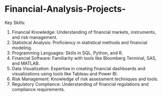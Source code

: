 # Financial-Analysis-Projects-

Key Skills:

1. Financial Knowledge: Understanding of financial markets, instruments, and risk management.
2. Statistical Analysis: Proficiency in statistical methods and financial modeling.
3. Programming Languages: Skills in SQL, Python, and R.
4. Financial Software: Familiarity with tools like Bloomberg Terminal, SAS, and MATLAB.
5. Data Visualization: Expertise in creating financial dashboards and visualizations using tools like Tableau and Power BI.
6. Risk Management: Knowledge of risk assessment techniques and tools.
7. Regulatory Compliance: Understanding of financial regulations and compliance requirements.
